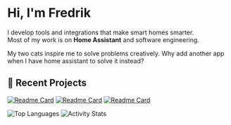 
# Hi, I'm Fredrik

I develop tools and integrations that make smart homes smarter.  
Most of my work is on **Home Assistant** and software engineering.

My two cats inspire me to solve problems creatively. Why add another app when I have home assistant to solve it instead? 

## 🧩 Recent Projects
[![Readme Card](https://github-readme-stats.vercel.app/api/pin/?username=FredrikM97&repo=hass-surepetcare&theme=transparent)](https://github.com/FredrikM97/hass-surepetcare)
[![Readme Card](https://github-readme-stats.vercel.app/api/pin/?username=FredrikM97&repo=py-surepetcare&theme=transparent)](https://github.com/FredrikM97/py-surepetcare)
[![Readme Card](https://github-readme-stats.vercel.app/api/pin/?username=FredrikM97&repo=mealplan-card&theme=transparent)](https://github.com/YOUR_USERNAME/mealplan-card)


![Top Languages](https://github-readme-stats.vercel.app/api/top-langs/?username=FredrikM97&layout=compact)
![Activity Stats](https://github-readme-stats.vercel.app/api?username=FredrikM97&show_icons=true)


